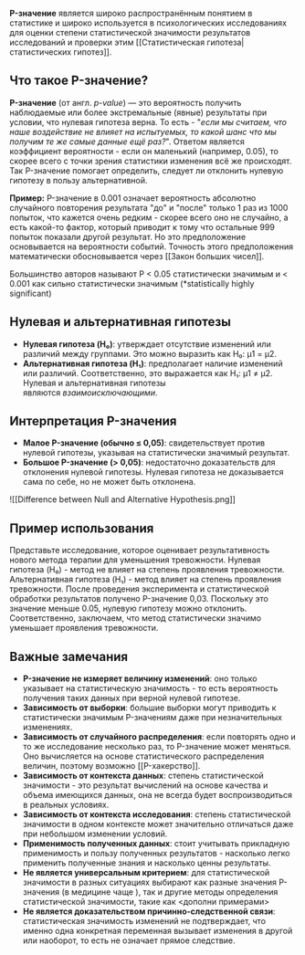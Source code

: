 **P-значение** является широко распространённым понятием в статистике и широко используется в психологических исследованиях для оценки степени статистической значимости результатов исследований и проверки этим [[Статистическая гипотеза|статистических гипотез]].

## Что такое P-значение?

**P-значение** (от англ. _p-value_) — это вероятность получить наблюдаемые или более экстремальные (явные) результаты при условии, что нулевая гипотеза верна. То есть - "*если мы считаем, что наше воздействие не влияет на испытуемых, то какой шанс что мы получим те же самые данные ещё раз?*". Ответом является коэффициент вероятности - если он маленький (например, 0.05), то скорее всего с точки зрения статистики изменения всё же происходят. Так P-значение помогает определить, следует ли отклонить нулевую гипотезу в пользу альтернативной.

**Пример:**
P-значение в 0.001 означает вероятность абсолютно случайного повторения результата "до" и "после" только 1 раз из 1000 попыток, что кажется очень редким - скорее всего оно не случайно, а есть какой-то фактор, который приводит к тому что остальные 999 попыток показали другой результат. Но это предположение основывается на вероятности событий. Точность этого предположения математически обосновывается через [[Закон больших чисел]].

Большинство авторов называют P < 0.05 статистически значимым и < 0.001 как сильно статистически значимым (*statistically highly significant)

## Нулевая и альтернативная гипотезы

- **Нулевая гипотеза (H₀)**: утверждает отсутствие изменений или различий между группами. Это можно выразить как H₀: μ1 = μ2.
- **Альтернативная гипотеза (H₁)**: предполагает наличие изменений или различий. Соответственно, это выражается как H₁: μ1 ≠ μ2.
Нулевая и альтернативная гипотезы являются *взаимоисключающими*.
## Интерпретация P-значения

- **Малое P-значение (обычно ≤ 0,05)**: свидетельствует против нулевой гипотезы, указывая на статистически значимый результат.
- **Большое P-значение (> 0,05)**: недостаточно доказательств для отклонения нулевой гипотезы. Нулевая гипотеза не доказывается сама по себе, но не может быть отклонена.


![[Difference between Null and Alternative Hypothesis.png]]


## Пример использования

Представьте исследование, которое оценивает результативность нового метода терапии для уменьшения тревожности.
Нулевая гипотеза (H₀) - метод не влияет на степень проявления тревожности.
Альтернативная гипотеза (H₁) - метод влияет на  степень проявления тревожности.
После проведения эксперимента и статистической обработки результатов получено P-значение 0,03. Поскольку это значение меньше 0.05, нулевую гипотезу можно отклонить. Соответственно, заключаем, что метод статистически значимо уменьшает проявления тревожности.

## Важные замечания

- **P-значение не измеряет величину изменений**: оно только указывает на статистическую значимость - то есть вероятность получения таких данных при верной нулевой гипотезе.
- **Зависимость от выборки**: большие выборки могут приводить к статистически значимым P-значениям даже при незначительных изменениях.
- **Зависимость от случайного распределения**: если повторять одно и то же исследование несколько раз, то P-значение может меняться. Оно вычисляется на основе статистического распределения величин, поэтому возможно [[P-хакерство]].
- **Зависимость от контекста данных**: степень статистической значимости - это результат вычислений на основе качества и объема имеющихся данных, она не всегда будет воспроизводиться в реальных условиях.
- **Зависимость от контекста исследования**: степень статистической значимости в одном контексте может значительно отличаться даже при небольшом изменении условий.
- **Применимость полученных данных**: стоит учитывать прикладную применимость и пользу полученных результатов - насколько легко применить полученные знания и насколько ценны результаты.
- **Не является универсальным критерием**: для статистической значимости в разных ситуациях выбирают как разные значения P-значения (в медицине чаще ), так и другие методы определения статистической значимости, такие как <дополни примерами>
- **Не является доказательством причинно-следственной связи**: статистическая значимость изменений не подтверждает, что именно одна конкретная переменная вызывает изменения в другой или наоборот, то есть не означает прямое следствие.
